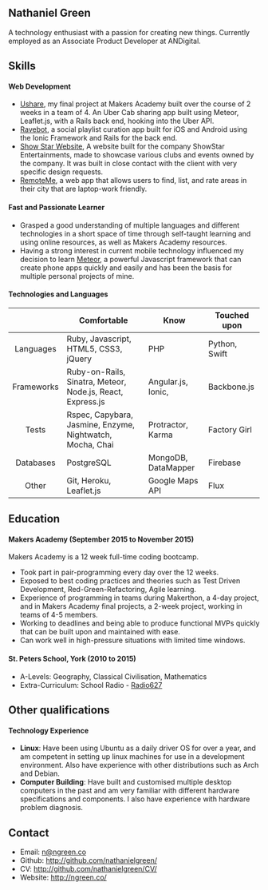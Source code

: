 ## Nathaniel Green

A technology enthusiast with a passion for creating new things. Currently
employed as an Associate Product Developer at ANDigital.

## Skills

#### Web Development

- [Ushare](https://github.com/nathanielgreen/Ushare), my final project at
  Makers Academy built over the course of 2 weeks in a team of 4. An Uber Cab
  sharing app built using Meteor, Leaflet.js, with a Rails back end, hooking
  into the Uber API.
- [Ravebot](https://github.com/nathanielgreen/ravebot), a social playlist curation
  app built for iOS and Android using the Ionic Framework and Rails for the
  back end.
- [Show Star Website](https://github.com/nathanielgreen/showstar), A website
  built for the company ShowStar Entertainments, made to showcase various clubs
  and events owned by the company. It was built in close contact with the client
  with very specific design requests.
- [RemoteMe](https://github.com/nathanielgreen/remoteme), a web app that allows
  users to find, list, and rate areas in their city that are laptop-work
  friendly.

#### Fast and Passionate Learner

- Grasped a good understanding of multiple languages and different technologies in a short space of time
  through self-taught learning and using online resources, as well as Makers
  Academy resources.
- Having a strong interest in current mobile technology influenced my decision
  to learn [Meteor](http://meteor.com/), a powerful Javascript framework that
  can create phone apps quickly and easily and has been the basis for multiple
  personal projects of mine.

#### Technologies and Languages

|            | Comfortable                                                 | Know                           | Touched upon           |
|:----------:| ----------------------------------------------------------- | ------------------------------ | ---------------------- |
| Languages  | Ruby, Javascript, HTML5, CSS3, jQuery                       | PHP                            | Python, Swift          |
| Frameworks | Ruby-on-Rails, Sinatra, Meteor, Node.js, React, Express.js  | Angular.js, Ionic,             | Backbone.js            |
| Tests      | Rspec, Capybara, Jasmine, Enzyme, Nightwatch, Mocha, Chai   | Protractor, Karma              | Factory Girl           |
| Databases  | PostgreSQL                                                  | MongoDB, DataMapper            | Firebase               |
| Other      | Git, Heroku, Leaflet.js                                     | Google Maps API                | Flux                   |

## Education

#### Makers Academy (September 2015 to November 2015)

Makers Academy is a 12 week full-time coding bootcamp.

- Took part in pair-programming every day over the 12 weeks.
- Exposed to best coding practices and theories such as Test Driven Development,
  Red-Green-Refactoring, Agile learning.
- Experience of programming in teams during Makerthon, a 4-day project, and in
  Makers Academy final projects, a 2-week project, working in teams of 4-5
  members.
- Working to deadlines and being able to produce functional MVPs quickly that
  can be built upon and maintained with ease.
- Can work well in high-pressure situations with limited time windows.
 
#### St. Peters School, York (2010 to 2015)

- A-Levels: Geography, Classical Civilisation, Mathematics
- Extra-Curriculum: School Radio - [Radio627](http://www.radio627.co.uk)

## Other qualifications

#### Technology Experience

- **Linux**: Have been using Ubuntu as a daily driver OS for over a year, and am
  competent in setting up linux machines for use in a development environment.
  Also have experience with other distributions such as Arch and Debian.
- **Computer Building**: Have built and customised multiple desktop computers in
  the past and am very familiar with different hardware specifications and
  components. I also have experience with hardware problem diagnosis.

## Contact

- Email: n@ngreen.co
- Github: http://github.com/nathanielgreen/
- CV: http://github.com/nathanielgreen/CV/
- Website: http://ngreen.co/
